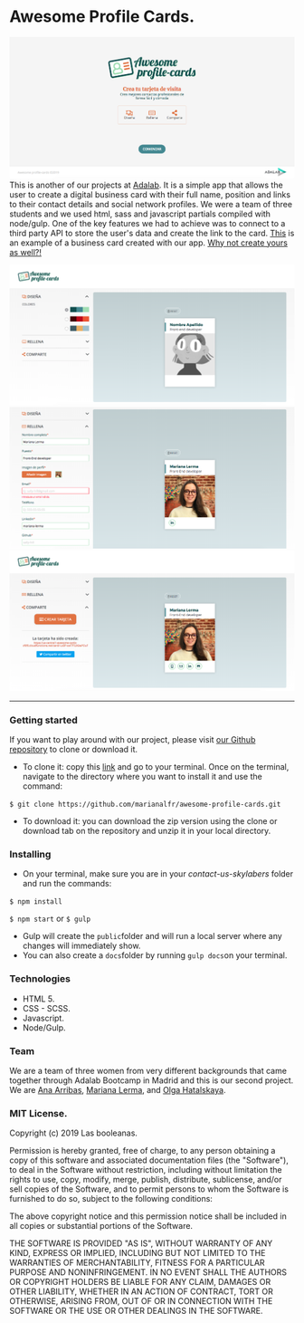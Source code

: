 
# Awesome Profile Cards.
![APC-home](APC-home.png)
This is another of our projects at [Adalab](https://adalab.es/). It is a simple app that allows the user to create a digital business card with their full name, position and links to their contact details and social network profiles.
We were a team of three students and we used html, sass and javascript partials compiled with node/gulp. One of the key features we had to achieve was to connect to a third party API to store the user's data and create the link to the card.
[This](https://us-central1-awesome-cards-cf6f0.cloudfunctions.net/card/-LxBP-zwF7FL9GtaPOuF) is an example of a business card created with our app. [Why not create yours as well?!](https://marianalfr.github.io/awesome-profile-cards/)

![APC-design](APC-design.png)
![APC-fill](APC-fill.png)
![APC-share](APC-share.png)

----

### Getting started

If you want to play around with our project, please visit [our Github repository](https://github.com/marianalfr/awesome-profile-cards) to clone or download it.
* To clone it: copy this [link](https://github.com/marianalfr/awesome-profile-cards.git) and go to your terminal. Once on the terminal, navigate to the directory where you want to install it and use the command:

```$ git clone https://github.com/marianalfr/awesome-profile-cards.git```

* To download it: you can download the zip version using the clone or download tab on the repository and unzip it in your local directory.


### Installing

* On your terminal, make sure you are in your *contact-us-skylabers* folder and run the commands:

`$ npm install`

`$ npm start` or `$ gulp`

* Gulp will create the `public`folder and will run a local server where any changes will immediately show.
* You can also create a `docs`folder by running `gulp docs`on your terminal.


### Technologies

* HTML 5.
* CSS - SCSS.
* Javascript.
* Node/Gulp.


### Team

We are a team of three women from very different backgrounds that came together through Adalab Bootcamp in Madrid and this is our second project. We are [Ana Arribas](https://github.com/ana-arribas), [Mariana Lerma](https://github.com/marianalfr), and [Olga Hatalskaya](https://github.com/OlgaGatalskaya).

### MIT License.

Copyright (c) 2019 Las booleanas.

Permission is hereby granted, free of charge, to any person obtaining a copy
of this software and associated documentation files (the "Software"), to deal
in the Software without restriction, including without limitation the rights
to use, copy, modify, merge, publish, distribute, sublicense, and/or sell
copies of the Software, and to permit persons to whom the Software is
furnished to do so, subject to the following conditions:

The above copyright notice and this permission notice shall be included in all
copies or substantial portions of the Software.

THE SOFTWARE IS PROVIDED "AS IS", WITHOUT WARRANTY OF ANY KIND, EXPRESS OR
IMPLIED, INCLUDING BUT NOT LIMITED TO THE WARRANTIES OF MERCHANTABILITY,
FITNESS FOR A PARTICULAR PURPOSE AND NONINFRINGEMENT. IN NO EVENT SHALL THE
AUTHORS OR COPYRIGHT HOLDERS BE LIABLE FOR ANY CLAIM, DAMAGES OR OTHER
LIABILITY, WHETHER IN AN ACTION OF CONTRACT, TORT OR OTHERWISE, ARISING FROM,
OUT OF OR IN CONNECTION WITH THE SOFTWARE OR THE USE OR OTHER DEALINGS IN THE
SOFTWARE.
